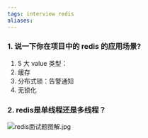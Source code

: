```yaml
---
tags: interview redis
aliases: 
---
```

### 1. 说一下你在项目中的 redis 的应用场景?
1. 5 大 value 类型：
2. 缓存
3. 分布式锁：告警通知
4. 无锁化

### 2. redis是单线程还是多线程？

![redis面试题图解.jpg](https://oss-picgo-skf.oss-cn-hangzhou.aliyuncs.com/ob/img/redis%E9%9D%A2%E8%AF%95%E9%A2%98%E5%9B%BE%E8%A7%A3.jpg)
